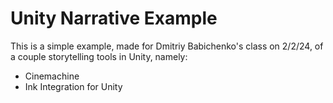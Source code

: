 # Unity Narrative Example

This is a simple example, made for Dmitriy Babichenko's class on 2/2/24, of a couple storytelling tools in Unity, namely:

- Cinemachine
- Ink Integration for Unity

